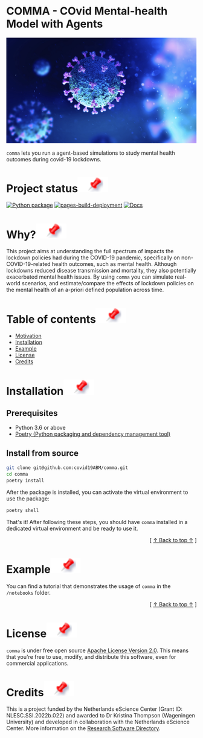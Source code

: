 # COMMA - **CO**vid **M**ental-health **M**odel with **A**gents 

<div align="center">
<img src="docs/img/avatar_comma.png">
</div>

`comma` lets you run a agent-based simulations to study mental health outcomes during covid-19 lockdowns.

# Project status[![](https://raw.githubusercontent.com/covid19ABM/comma/main/docs/img/pin.svg)](#project-status)

[![Python package](https://github.com/covid19ABM/comma/actions/workflows/python-package.yml/badge.svg)](https://github.com/covid19ABM/comma/actions/workflows/python-package.yml) 
[![pages-build-deployment](https://github.com/covid19ABM/comma/actions/workflows/pages/pages-build-deployment/badge.svg)](https://github.com/covid19ABM/comma/actions/workflows/pages/pages-build-deployment)
[![Docs](https://github.com/covid19ABM/comma/actions/workflows/documentation.yaml/badge.svg)](https://github.com/covid19ABM/comma/actions/workflows/documentation.yaml)

# Why?[![](https://raw.githubusercontent.com/covid19ABM/comma/main/docs/img/pin.svg)](#why)
This project aims at understanding the full spectrum of impacts the lockdown policies had during the COVID-19 pandemic, specifically on non-COVID-19-related health outcomes, such as mental health. Although lockdowns reduced disease transmission and mortality, they also potentially exacerbated mental health issues. By using `comma` you can simulate real-world scenarios, and estimate/compare the effects of lockdown policies on the mental health of an a-priori defined population across time.

# Table of contents[![](https://raw.githubusercontent.com/covid19ABM/comma/main/docs/img/pin.svg)](#table-of-contents)
- [Motivation](#why)
- [Installation](#installation)
- [Example](#example)
- [License](#license)
- [Credits](#credits)

# Installation[![](https://raw.githubusercontent.com/covid19ABM/comma/main/docs/img/pin.svg)](#installation)

## Prerequisites
- Python 3.6 or above 
- [Poetry (Python packaging and dependency management tool)](https://python-poetry.org/docs/#installation)

## Install from source

```bash
git clone git@github.com:covid19ABM/comma.git
cd comma
poetry install
```

After the package is installed, you can activate the virtual environment to use the package:
```bash
poetry shell
```

That's it! After following these steps, you should have `comma` installed in a dedicated virtual environment and be ready to use it.

<div align="right">[ <a href="#table-of-contents">↑ Back to top ↑</a> ]</div>

# Example[![](https://raw.githubusercontent.com/covid19ABM/comma/main/docs/img/pin.svg)](#example)
You can find a tutorial that demonstrates the usage of `comma` in the `/notebooks` folder.

<div align="right">[ <a href="#table-of-contents">↑ Back to top ↑</a> ]</div>

# License[![](https://raw.githubusercontent.com/covid19ABM/comma/main/docs/img/pin.svg)](#license)
`comma` is under free open source [Apache License Version 2.0](https://github.com/aregtech/areg-sdk/blob/master/LICENSE.txt). This means that you're free to use, modify, and distribute this software, even for commercial applications.

# Credits[![](https://raw.githubusercontent.com/covid19ABM/comma/main/docs/img/pin.svg)](#credits)
This is a project funded by the Netherlands eScience Center (Grant ID: NLESC.SSI.2022b.022) and awarded to Dr Kristina Thompson (Wageningen University) and developed in collaboration with the Netherlands eScience Center. More information on the [Research Software Directory](https://research-software-directory.org/projects/covid-19-mitigation-policies).

